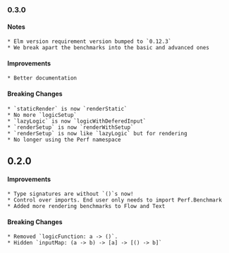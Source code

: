 ### 0.3.0

#### Notes
    * Elm version requirement version bumped to `0.12.3`
    * We break apart the benchmarks into the basic and advanced ones

#### Improvements
    * Better documentation

#### Breaking Changes
    * `staticRender` is now `renderStatic`
    * No more `logicSetup`
    * `lazyLogic` is now `logicWithDeferedInput`
    * `renderSetup` is now `renderWithSetup`
    * `renderSetup` is now like `lazyLogic` but for rendering
    * No longer using the Perf namespace



## 0.2.0

#### Improvements
    * Type signatures are without `()`s now!
    * Control over imports. End user only needs to import Perf.Benchmark 
    * Added more rendering benchmarks to Flow and Text

#### Breaking Changes
    * Removed `logicFunction: a -> ()`.
    * Hidden `inputMap: (a -> b) -> [a] -> [() -> b]`